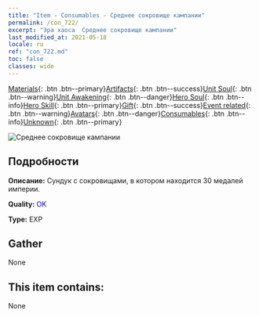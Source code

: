 ```yaml
---
title: "Item - Consumables - Среднее сокровище кампании"
permalink: /con_722/
excerpt: "Эра хаоса  Среднее сокровище кампании"
last_modified_at: 2021-05-18
locale: ru
ref: "con_722.md"
toc: false
classes: wide
---
```

 [Materials](/ItemsRU/){: .btn .btn--primary}[Artifacts](/ItemsRU/Artifacts/){: .btn .btn--success}[Unit Soul](/ItemsRU/UnitSoul/){: .btn .btn--warning}[Unit Awakening](/ItemsRU/UnitAwakening/){: .btn .btn--danger}[Hero Soul](/ItemsRU/HeroSoul/){: .btn .btn--info}[Hero Skill](/ItemsRU/HeroSkill/){: .btn .btn--primary}[Gift](/ItemsRU/Gift/){: .btn .btn--success}[Event related](/ItemsRU/Events/){: .btn .btn--warning}[Avatars](/ItemsRU/Avatars/){: .btn .btn--danger}[Consumables](/ItemsRU/Consumables/){: .btn .btn--info}[Unknown](/ItemsRU/Unknown/){: .btn .btn--primary}

 ![Среднее сокровище кампании](/images/t/i_506.png)

## Подробности
 **Описание:** Сундук с сокровищами, в котором находится 30 медалей империи.

 **Quality:** <span style="color: #0000CD">OK</span>

 **Type:** EXP

## Gather

  None

## This item contains:

  None

